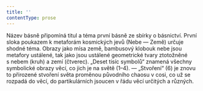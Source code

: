 ```yaml
---
title: ''
contentType: prose
---
```


<section>

Název básně připomíná titul a téma první básně ze sbírky o básnictví. První sloka poukazem k metaforám kosmických jevů (Nebe — Země) určuje shodné téma. Obrazy jako mísa země, bambusový klobouk nebe jsou metafory ustálené, tak jako jsou ustálené geometrické tvary ztotožněné s nebem (kruh) a zemí (čtverec). „Deset tisíc symbolů“ znamená všechny symbolické obrazy věcí, co jich je na světě (1–4). — „Stvoření“ (6) je znovu to přirozené stvoření světa proměnou původního chaosu v cosi, co už se rozpadá do věcí, do partikulárních jsoucen v řádu věcí určitých a různých.

</section>
